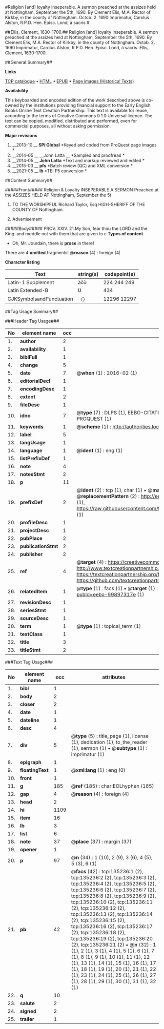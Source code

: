 #Religion [and] loyalty inseperable. A sermon preached at the assizes held at Nottingham, September the 5th, 1690. By Clement Elis, M.A. Rector of Kirkby, in the county of Nottingham. Octob. 2. 1690 Imprimatur, Carolus Alston, R.P.D. Hen. Episc. Lond, à sacris.#

##Ellis, Clement, 1630-1700.##
Religion [and] loyalty inseperable. A sermon preached at the assizes held at Nottingham, September the 5th, 1690. By Clement Elis, M.A. Rector of Kirkby, in the county of Nottingham. Octob. 2. 1690 Imprimatur, Carolus Alston, R.P.D. Hen. Episc. Lond, à sacris.
Ellis, Clement, 1630-1700.

##General Summary##

**Links**

[TCP catalogue](http://www.ota.ox.ac.uk/tcp/)  • 
[HTML](http://tei.it.ox.ac.uk/tcp/Texts-HTML/free/A84/A84378.html)  • 
[EPUB](http://tei.it.ox.ac.uk/tcp/Texts-EPUB/free/A84/A84378.epub) • 
[Page images (Historical Texts)](https://historicaltexts.jisc.ac.uk/eebo-99897317e)

**Availability**

This keyboarded and encoded edition of the work described above is co-owned by the
    institutions providing financial support to the Early English Books Online Text Creation
    Partnership. This text is available for reuse, according to the terms of  Creative Commons 0 1.0 Universal
    licence. The text can be copied, modified, distributed and performed, even for commercial
    purposes, all without asking permission.

**Major revisions**

1. __2013-10 __ __SPi Global__ *Keyed and coded from ProQuest page images *
1. __2014-05 __ __John Latta __ *Sampled and proofread *
1. __2014-05 __ __John Latta__ *Text and markup reviewed and edited *
1. __2015-03 __ __pfs__ *Batch review (QC) and XML conversion *
1. __2021-05 __ __lb__ *TEI P5 conversion *

##Content Summary##

#####Front#####
Religion & Loyalty INSEPERABLE.A SERMON Preached at the ASSIZES HELD AT Nottingham, September the 5t
1. TO THE WORSHIPFUL Richard Taylor, Esq HIGH-SHERIFF OF THE COUNTY OF Nottingham.

1. Advertisement

#####Body#####
PROV. XXIV. 21.My Son, fear thou the LORD and the King: and meddle not with them that are given to c
**Types of content**

  * Oh, Mr. Jourdain, there is **prose** in there!

There are 4 **omitted** fragments! 
 @__reason__ (4) : foreign (4)

**Character listing**


|Text|string(s)|codepoint(s)|
|---|---|---|
|Latin-1 Supplement|àôù|224 244 249|
|Latin Extended-B|Ʋ|434|
|CJKSymbolsandPunctuation|〈〉|12296 12297|

##Tag Usage Summary##

###Header Tag Usage###

|No|element name|occ|attributes|
|---|---|---|---|
|1.|__author__|2||
|2.|__availability__|1||
|3.|__biblFull__|1||
|4.|__change__|5||
|5.|__date__|7| @__when__ (1) : 2016-02 (1)|
|6.|__editorialDecl__|1||
|7.|__encodingDesc__|1||
|8.|__extent__|2||
|9.|__fileDesc__|1||
|10.|__idno__|7| @__type__ (7) : DLPS (1), EEBO-CITATION (1), VID (1), EEBO-PROQUEST (1), STC (2), PROQUEST (1)|
|11.|__keywords__|1| @__scheme__ (1) : http://authorities.loc.gov/ (1)|
|12.|__label__|5||
|13.|__langUsage__|1||
|14.|__language__|1| @__ident__ (1) : eng (1)|
|15.|__listPrefixDef__|1||
|16.|__note__|4||
|17.|__notesStmt__|2||
|18.|__p__|11||
|19.|__prefixDef__|2| @__ident__ (2) : tcp (1), char (1)  •  @__matchPattern__ (2) : ([0-9\-]+):([0-9IVX]+) (1), (.+) (1)  •  @__replacementPattern__ (2) : http://eebo.chadwyck.com/downloadtiff?vid=$1&page=$2 (1), https://raw.githubusercontent.com/textcreationpartnership/Texts/master/tcpchars.xml#$1 (1)|
|20.|__profileDesc__|1||
|21.|__projectDesc__|1||
|22.|__pubPlace__|2||
|23.|__publicationStmt__|2||
|24.|__publisher__|2||
|25.|__ref__|4| @__target__ (4) : https://creativecommons.org/publicdomain/zero/1.0/ (1), http://www.textcreationpartnership.org/docs/. (1), https://textcreationpartnership.org/faq/#faq05 (1), https://github.com/textcreationpartnership (1)|
|26.|__relatedItem__|1| @__type__ (1) : facs (1)  •  @__target__ (1) : https://data.historicaltexts.jisc.ac.uk/view?pubId=eebo-99897317e (1)|
|27.|__revisionDesc__|1||
|28.|__seriesStmt__|1||
|29.|__sourceDesc__|1||
|30.|__term__|1| @__type__ (1) : topical_term (1)|
|31.|__textClass__|1||
|32.|__title__|3||
|33.|__titleStmt__|2||


###Text Tag Usage###

|No|element name|occ|attributes|
|---|---|---|---|
|1.|__bibl__|1||
|2.|__body__|2||
|3.|__closer__|2||
|4.|__date__|1||
|5.|__dateline__|1||
|6.|__desc__|4||
|7.|__div__|5| @__type__ (5) : title_page (1), license (1), dedication (1), to_the_reader (1), sermon (1)  •  @__subtype__ (1) : imprimatur (1)|
|8.|__epigraph__|1||
|9.|__floatingText__|1| @__xml:lang__ (1) : eng (0)|
|10.|__front__|1||
|11.|__g__|185| @__ref__ (185) : char:EOLhyphen (185)|
|12.|__gap__|4| @__reason__ (4) : foreign (4)|
|13.|__head__|2||
|14.|__hi__|1109||
|15.|__item__|16||
|16.|__lb__|3||
|17.|__list__|6||
|18.|__note__|37| @__place__ (37) : margin (37)|
|19.|__opener__|1||
|20.|__p__|97| @__n__ (34) : 1 (10), 2 (9), 3 (6), 4 (5), 5 (3), 6 (1)|
|21.|__pb__|42| @__facs__ (42) : tcp:135236:1 (2), tcp:135236:2 (2), tcp:135236:3 (2), tcp:135236:4 (2), tcp:135236:5 (2), tcp:135236:6 (2), tcp:135236:7 (2), tcp:135236:8 (2), tcp:135236:9 (2), tcp:135236:10 (2), tcp:135236:11 (2), tcp:135236:12 (2), tcp:135236:13 (2), tcp:135236:14 (2), tcp:135236:15 (2), tcp:135236:16 (2), tcp:135236:17 (2), tcp:135236:18 (2), tcp:135236:19 (2), tcp:135236:20 (2), tcp:135236:21 (2)  •  @__n__ (32) : 1 (1), 2 (1), 3 (1), 4 (1), 5 (1), 6 (1), 7 (1), 8 (1), 9 (1), 10 (1), 11 (1), 12 (1), 13 (1), 14 (1), 15 (1), 16 (1), 17 (1), 18 (1), 19 (1), 20 (1), 21 (1), 22 (1), 23 (1), 24 (1), 25 (1), 26 (1), 27 (1), 28 (1), 29 (1), 30 (1), 31 (1), 32 (1)|
|22.|__q__|10||
|23.|__salute__|2||
|24.|__signed__|2||
|25.|__trailer__|1||
